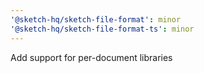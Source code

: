 ```yaml
---
'@sketch-hq/sketch-file-format': minor
'@sketch-hq/sketch-file-format-ts': minor
---
```


Add support for per-document libraries
